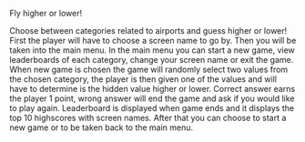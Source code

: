 Fly higher or lower!

Choose between categories related to airports and guess higher or lower!
First the player will have to choose a screen name to go by.
Then you will be taken into the main menu.
In the main menu you can start a new game, view leaderboards of each category,
change your screen name or exit the game.
When new game is chosen the game will randomly select two values from the chosen category,
the player is then given one of the values and will have to determine is the hidden value higher or lower.
Correct answer earns the player 1 point, wrong answer will end the game and ask if you would like to play again.
Leaderboard is displayed when game ends and it displays the top 10 highscores with screen names.
After that you can choose to start a new game or to be taken back to the main menu.